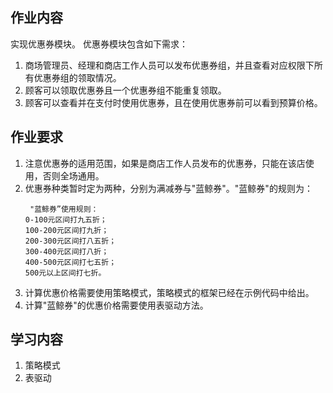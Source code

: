 ## 作业内容
实现优惠券模块。 优惠券模块包含如下需求：
1. 商场管理员、经理和商店工作人员可以发布优惠券组，并且查看对应权限下所有优惠券组的领取情况。
2. 顾客可以领取优惠券且一个优惠券组不能重复领取。
3. 顾客可以查看并在支付时使用优惠券，且在使用优惠券前可以看到预算价格。

## 作业要求
1. 注意优惠券的适用范围，如果是商店工作人员发布的优惠券，只能在该店使用，否则全场通用。
2. 优惠券种类暂时定为两种，分别为满减券与"蓝鲸券"。"蓝鲸券"的规则为：
   ```
    "蓝鲸券”使用规则：
   0-100元区间打九五折；
   100-200元区间打九折；
   200-300元区间打八五折；
   300-400元区间打八折；
   400-500元区间打七五折；
   500元以上区间打七折。
   ```
3. 计算优惠价格需要使用策略模式，策略模式的框架已经在示例代码中给出。
4. 计算"蓝鲸券"的优惠价格需要使用表驱动方法。

## 学习内容
1. 策略模式
2. 表驱动
   
   